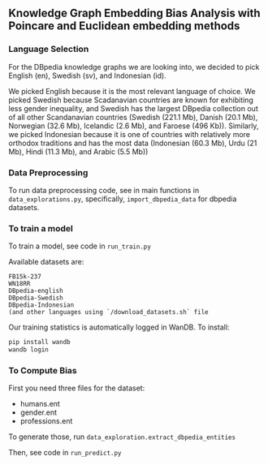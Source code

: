 
## Knowledge Graph Embedding Bias Analysis with Poincare and Euclidean embedding methods


### Language Selection

For the DBpedia knowledge graphs we are looking into, we decided to pick English (en), Swedish (sv), and Indonesian (id).

We picked English because it is the most relevant language of choice. We picked Swedish because Scadanavian countries 
are known for exhibiting less gender inequality, and Swedish has the largest DBpedia collection out of all other
Scandanavian countries (Swedish (221.1 Mb), Danish (20.1 Mb), Norwegian (32.6 Mb), Icelandic (2.6 Mb), and Faroese 
(496 Kb)). Similarly, we picked Indonesian because it is one of countries with relatively more orthodox 
traditions and has the most data (Indonesian (60.3 Mb), Urdu (21 Mb), Hindi (11.3 Mb), and Arabic (5.5 Mb))

### Data Preprocessing

To run data preprocessing code, see in main functions in `data_explorations.py`, specifically, `import_dbpedia_data` 
for dbpedia datasets.


### To train a model

To train a model, see code in `run_train.py`

Available datasets are:
    
    FB15k-237
    WN18RR
    DBpedia-english
    DBpedia-Swedish
    DBpedia-Indonesian
    (and other languages using `/download_datasets.sh` file

Our training statistics is automatically logged in WanDB. To install:
```bash
pip install wandb
wandb login
```

### To Compute Bias
First you need three files for the dataset:
- humans.ent
- gender.ent
- professions.ent

To generate those, run `data_exploration.extract_dbpedia_entities`

Then, see code in `run_predict.py`
